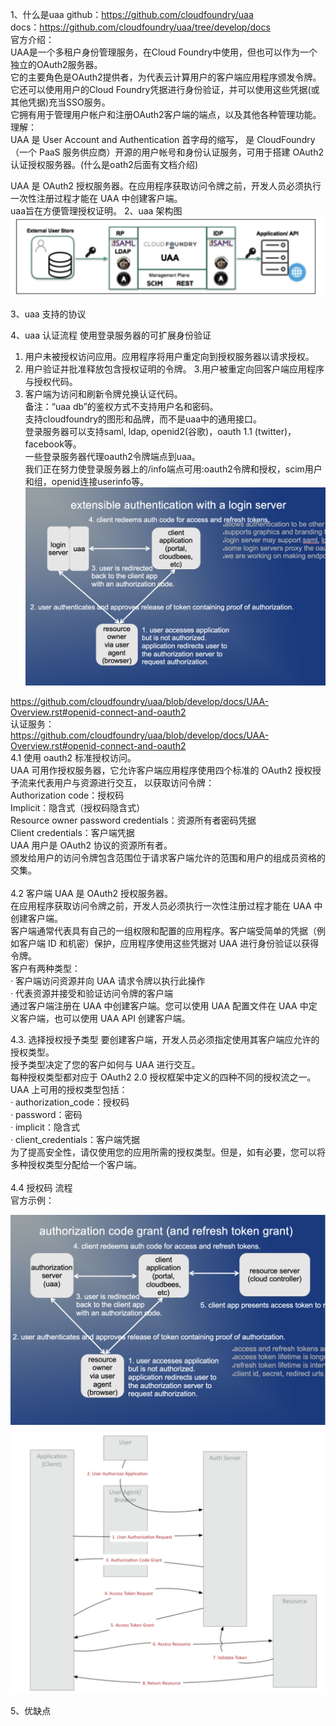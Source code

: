 1、什么是uaa
github：https://github.com/cloudfoundry/uaa <br>
docs：https://github.com/cloudfoundry/uaa/tree/develop/docs <br>
官方介绍： <br>
UAA是一个多租户身份管理服务，在Cloud Foundry中使用，但也可以作为一个独立的OAuth2服务器。 <br>
它的主要角色是OAuth2提供者，为代表云计算用户的客户端应用程序颁发令牌。 <br>
它还可以使用用户的Cloud Foundry凭据进行身份验证，并可以使用这些凭据(或其他凭据)充当SSO服务。 <br>
它拥有用于管理用户帐户和注册OAuth2客户端的端点，以及其他各种管理功能。 <br>
理解：  <br>
UAA 是 User Account and Authentication 首字母的缩写， 是 CloudFoundry（一个 PaaS 服务供应商）开源的用户帐号和身份认证服务，可用于搭建 OAuth2 认证授权服务器。(什么是oath2后面有文档介绍) <br>

UAA 是 OAuth2 授权服务器。在应用程序获取访问令牌之前，开发人员必须执行一次性注册过程才能在 UAA 中创建客户端。 <br>
uaa旨在方便管理授权证明。
2、uaa 架构图
![img](https://github.com/zhangping3211/cloudevent/blob/main/img/uaa1.png)

3、uaa 支持的协议




4、uaa 认证流程
使用登录服务器的可扩展身份验证
1. 用户未被授权访问应用。应用程序将用户重定向到授权服务器以请求授权。
2. 用户验证并批准释放包含授权证明的令牌。
   3.用户被重定向回客户端应用程序与授权代码。
4. 客户端为访问和刷新令牌兑换认证代码。 <br>
   备注：“uaa db”的鉴权方式不支持用户名和密码。 <br>
   支持cloudfoundry的图形和品牌，而不是uaa中的通用接口。 <br>
   登录服务器可以支持saml, ldap, openid2(谷歌)，oauth 1.1 (twitter)， facebook等。 <br>
   一些登录服务器代理oauth2令牌端点到uaa。 <br>
   我们正在努力使登录服务器上的/info端点可用:oauth2令牌和授权，scim用户和组，openid连接userinfo等。 <br>
   ![img](https://github.com/zhangping3211/cloudevent/blob/main/img/uaa2.png)

https://github.com/cloudfoundry/uaa/blob/develop/docs/UAA-Overview.rst#openid-connect-and-oauth2
<br/> 
认证服务：  <br>
https://github.com/cloudfoundry/uaa/blob/develop/docs/UAA-Overview.rst#openid-connect-and-oauth2
<br/>
4.1 使用 oauth2 标准授权访问。 <br>
UAA 可用作授权服务器，它允许客户端应用程序使用四个标准的 OAuth2 授权授予流来代表用户与资源进行交互， 
以获取访问令牌： <br>
Authorization code：授权码  <br>
Implicit：隐含式（授权码隐含式）  <br>
Resource owner password credentials：资源所有者密码凭据  <br>
Client credentials：客户端凭据  <br>
UAA 用户是 OAuth2 协议的资源所有者。 <br>
颁发给用户的访问令牌包含范围位于请求客户端允许的范围和用户的组成员资格的交集。 <br>
 <br/>
4.2 客户端
UAA 是 OAuth2 授权服务器。 <br>
在应用程序获取访问令牌之前，开发人员必须执行一次性注册过程才能在 UAA 中创建客户端。  <br>
客户端通常代表具有自己的一组权限和配置的应用程序。客户端受简单的凭据（例如客户端 ID 和机密）保护，应用程序使用这些凭据对 UAA 进行身份验证以获得令牌。 <br>
客户有两种类型：  <br>
·  客户端访问资源并向 UAA 请求令牌以执行此操作  <br>
·  代表资源并接受和验证访问令牌的客户端  <br>
通过客户端注册在 UAA 中创建客户端。您可以使用 UAA 配置文件在 UAA 中定义客户端，也可以使用 UAA API 创建客户端。
 <br/>

4.3. 选择授权授予类型
要创建客户端，开发人员必须指定使用其客户端应允许的授权类型。 <br>
授予类型决定了您的客户如何与 UAA 进行交互。  <br>
每种授权类型都对应于 OAuth2 2.0 授权框架中定义的四种不同的授权流之一。  <br>
UAA 上可用的授权类型包括：  <br>
· authorization_code：授权码  <br>
· password：密码  <br>
· implicit：隐含式  <br>
· client_credentials：客户端凭据  <br>
为了提高安全性，请仅使用您的应用所需的授权类型。但是，如有必要，您可以将多种授权类型分配给一个客户端。 <br>
<br/>
4.4 授权码 流程  <br>
官方示例： <br>

![img](https://github.com/zhangping3211/cloudevent/blob/main/img/uaa3.png)
 <br/>
![img](https://github.com/zhangping3211/cloudevent/blob/main/img/uaa4.png)

5、优缺点
<br/>